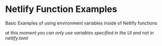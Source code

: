 # Netlify Function Examples
Basic Examples of using environment variables inside of Netlify functions

_at this moment you can only use variables specified in the UI and not in netlify.toml_

